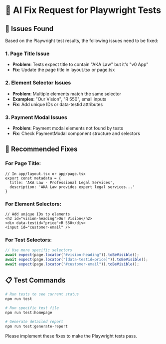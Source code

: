 # 🤖 AI Fix Request for Playwright Tests

## 🎯 Issues Found

Based on the Playwright test results, the following issues need to be fixed:

### 1. Page Title Issue
- **Problem**: Tests expect title to contain "AKA Law" but it's "v0 App"
- **Fix**: Update the page title in layout.tsx or page.tsx

### 2. Element Selector Issues
- **Problem**: Multiple elements match the same selector
- **Examples**: "Our Vision", "R 550", email inputs
- **Fix**: Add unique IDs or data-testid attributes

### 3. Payment Modal Issues
- **Problem**: Payment modal elements not found by tests
- **Fix**: Check PaymentModal component structure and selectors

## 🔧 Recommended Fixes

### For Page Title:
```tsx
// In app/layout.tsx or app/page.tsx
export const metadata = {
  title: 'AKA Law - Professional Legal Services',
  description: 'AKA Law provides expert legal services...'
}
```

### For Element Selectors:
```tsx
// Add unique IDs to elements
<h2 id="vision-heading">Our Vision</h2>
<div data-testid="price">R 550</div>
<input id="customer-email" />
```

### For Test Selectors:
```ts
// Use more specific selectors
await expect(page.locator("#vision-heading")).toBeVisible();
await expect(page.locator("[data-testid=price]")).toBeVisible();
await expect(page.locator("#customer-email")).toBeVisible();
```

## 📋 Test Commands

```bash
# Run tests to see current status
npm run test

# Run specific test file
npm run test:homepage

# Generate detailed report
npm run test:generate-report
```

Please implement these fixes to make the Playwright tests pass.